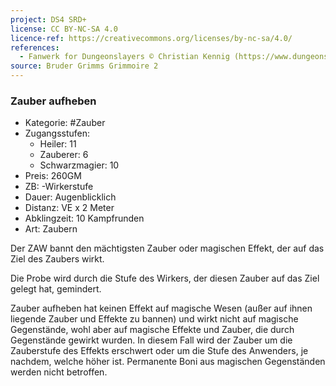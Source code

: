 ```yaml
---
project: DS4 SRD+
license: CC BY-NC-SA 4.0
licence-ref: https://creativecommons.org/licenses/by-nc-sa/4.0/
references: 
  - Fanwerk for Dungeonslayers © Christian Kennig (https://www.dungeonslayers.net/)
source: Bruder Grimms Grimmoire 2
---
```


### Zauber aufheben

- Kategorie: #Zauber
- Zugangsstufen:
  - Heiler: 11
  - Zauberer: 6
  - Schwarzmagier: 10
- Preis: 260GM
- ZB: -Wirkerstufe
- Dauer: Augenblicklich
- Distanz: VE x 2 Meter
- Abklingzeit: 10 Kampfrunden
- Art: Zaubern

Der ZAW bannt den mächtigsten Zauber oder magischen Effekt, der auf das Ziel des Zaubers wirkt.

Die Probe wird durch die Stufe des Wirkers, der diesen Zauber auf das Ziel gelegt hat, gemindert.

Zauber aufheben hat keinen Effekt auf magische Wesen (außer auf ihnen liegende Zauber und Effekte zu bannen) und wirkt nicht auf magische Gegenstände, wohl aber auf magische Effekte und Zauber, die durch Gegenstände gewirkt wurden. In diesem Fall wird der Zauber um die Zauberstufe des Effekts erschwert oder um die Stufe des Anwenders, je nachdem, welche höher ist. Permanente Boni aus magischen Gegenständen werden nicht betroffen.

